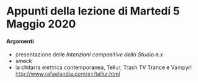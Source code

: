 # Appunti della lezione di Martedí 5 Maggio 2020

#### Argomenti
- presentazione delle _Intenzioni compositive dello Studio n.x_
- smeck
- la chitarra elettrica contemporanea, Tellur, Trash TV Trance e Vampyr!
http://www.rafaelandia.com/en/tellur.html
